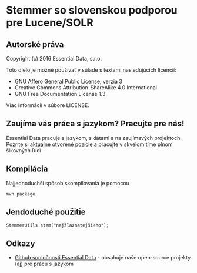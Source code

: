 Stemmer so slovenskou podporou pre Lucene/SOLR
==============================================

Autorské práva
--------------

Copyright (c) 2016 Essential Data, s.r.o.

Toto dielo je možné používať v súlade s textami nasledujúcich licencií:

* GNU Affero General Public License, verzia 3
* Creative Commons Attribution-ShareAlike 4.0 International
* GNU Free Documentation License 1.3

Viac informácií v súbore LICENSE. 

Zaujíma vás práca s jazykom? Pracujte pre nás!
----------------------------------------------

Essential Data pracuje s jazykom, s dátami a na zaujímavých projektoch. Pozrite si
[aktuálne otvorené pozície](http://www.essential-data.sk/pracujte-pre-nas/) a pracujte v skvelom
tíme plnom šikovných ľudí.

Kompilácia
----------

Najjednoduchší spôsob skompilovania je pomocou 

```
mvn package
```

Jendoduché použitie
-------------------


```
StemmerUtils.stem("najžľaznatejšieho");
```

Odkazy
------

* [Github spoločnosti Essential Data](https://github.com/essential-data/) - obsahuje naše open-source projekty (aj) pre prácu s jazykom
